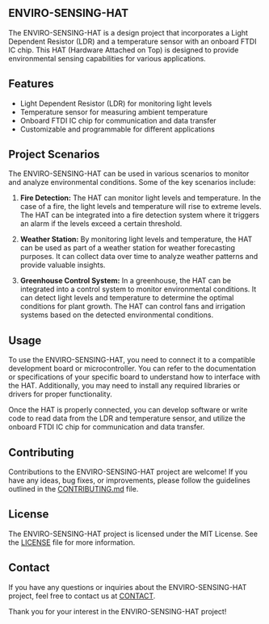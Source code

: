 ## ENVIRO-SENSING-HAT

The ENVIRO-SENSING-HAT is a design project that incorporates a Light Dependent Resistor (LDR) and a temperature sensor with an onboard FTDI IC chip. This HAT (Hardware Attached on Top) is designed to provide environmental sensing capabilities for various applications.

## Features

- Light Dependent Resistor (LDR) for monitoring light levels
- Temperature sensor for measuring ambient temperature
- Onboard FTDI IC chip for communication and data transfer
- Customizable and programmable for different applications

## Project Scenarios

The ENVIRO-SENSING-HAT can be used in various scenarios to monitor and analyze environmental conditions. Some of the key scenarios include:

1. **Fire Detection:** The HAT can monitor light levels and temperature. In the case of a fire, the light levels and temperature will rise to extreme levels. The HAT can be integrated into a fire detection system where it triggers an alarm if the levels exceed a certain threshold.

2. **Weather Station:** By monitoring light levels and temperature, the HAT can be used as part of a weather station for weather forecasting purposes. It can collect data over time to analyze weather patterns and provide valuable insights.

3. **Greenhouse Control System:** In a greenhouse, the HAT can be integrated into a control system to monitor environmental conditions. It can detect light levels and temperature to determine the optimal conditions for plant growth. The HAT can control fans and irrigation systems based on the detected environmental conditions.

## Usage

To use the ENVIRO-SENSING-HAT, you need to connect it to a compatible development board or microcontroller. You can refer to the documentation or specifications of your specific board to understand how to interface with the HAT. Additionally, you may need to install any required libraries or drivers for proper functionality.

Once the HAT is properly connected, you can develop software or write code to read data from the LDR and temperature sensor, and utilize the onboard FTDI IC chip for communication and data transfer.

## Contributing

Contributions to the ENVIRO-SENSING-HAT project are welcome! If you have any ideas, bug fixes, or improvements, please follow the guidelines outlined in the [CONTRIBUTING.md](CONTRIBUTING.md) file.

## License

The ENVIRO-SENSING-HAT project is licensed under the MIT License. See the [LICENSE](LICENSE.md) file for more information.

## Contact

If you have any questions or inquiries about the ENVIRO-SENSING-HAT project, feel free to contact us at [CONTACT](nosesivuyile@gmail.com).

Thank you for your interest in the ENVIRO-SENSING-HAT project!

